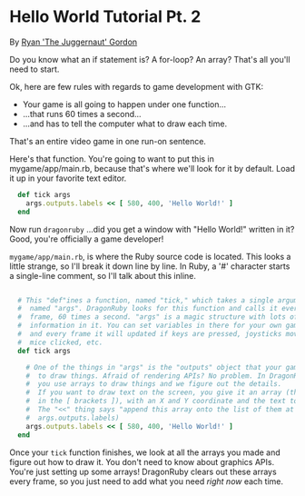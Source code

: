 # Hello World Tutorial Pt. 2
By [Ryan 'The Juggernaut' Gordon](https://en.wikipedia.org/wiki/Ryan_C._Gordon)

Do you know what an if statement is? A for-loop? An array? That's all you'll
need to start.

Ok, here are few rules with regards to game development with GTK:

- Your game is all going to happen under one function...
- ...that runs 60 times a second...
- ...and has to tell the computer what to draw each time.

That's an entire video game in one run-on sentence.

Here's that function. You're going to want to put this in mygame/app/main.rb,
because that's where we'll look for it by default. Load it up in your favorite
text editor.

``` ruby
  def tick args
    args.outputs.labels << [ 580, 400, 'Hello World!' ]
  end
```

Now run `dragonruby` ...did you get a window with "Hello World!" written in
it? Good, you're officially a game developer!

`mygame/app/main.rb`, is where the Ruby source code is located. This looks a little strange, so
I'll break it down line by line. In Ruby, a '#' character starts a single-line
comment, so I'll talk about this inline.

``` ruby

  # This "def"ines a function, named "tick," which takes a single argument
  #  named "args". DragonRuby looks for this function and calls it every
  #  frame, 60 times a second. "args" is a magic structure with lots of
  #  information in it. You can set variables in there for your own game state,
  #  and every frame it will updated if keys are pressed, joysticks moved,
  #  mice clicked, etc.
  def tick args

    # One of the things in "args" is the "outputs" object that your game uses
    #  to draw things. Afraid of rendering APIs? No problem. In DragonRuby,
    #  you use arrays to draw things and we figure out the details.
    #  If you want to draw text on the screen, you give it an array (the thing
    #  in the [ brackets ]), with an X and Y coordinate and the text to draw.
    #  The "<<" thing says "append this array onto the list of them at
    #  args.outputs.labels)
    args.outputs.labels << [ 580, 400, 'Hello World!' ]
  end

```

Once your `tick` function finishes, we look at all the arrays you made and
figure out how to draw it. You don't need to know about graphics APIs.
You're just setting up some arrays! DragonRuby clears out these arrays
every frame, so you just need to add what you need _right now_ each time.

